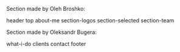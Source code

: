 Section made by Oleh Broshko:

header
top
about-me
section-logos
section-selected
section-team


Section made by Oleksandr Bugera:

what-i-do
clients
contact
footer
